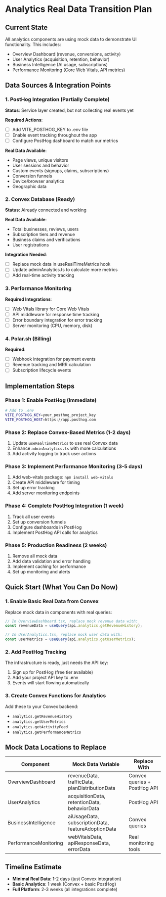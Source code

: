 # Analytics Real Data Transition Plan

## Current State
All analytics components are using mock data to demonstrate UI functionality. This includes:
- Overview Dashboard (revenue, conversions, activity)
- User Analytics (acquisition, retention, behavior)
- Business Intelligence (AI usage, subscriptions)
- Performance Monitoring (Core Web Vitals, API metrics)

## Data Sources & Integration Points

### 1. PostHog Integration (Partially Complete)
**Status**: Service layer created, but not collecting real events yet

**Required Actions**:
- [ ] Add VITE_POSTHOG_KEY to .env file
- [ ] Enable event tracking throughout the app
- [ ] Configure PostHog dashboard to match our metrics

**Real Data Available**:
- Page views, unique visitors
- User sessions and behavior
- Custom events (signups, claims, subscriptions)
- Conversion funnels
- Device/browser analytics
- Geographic data

### 2. Convex Database (Ready)
**Status**: Already connected and working

**Real Data Available**:
- Total businesses, reviews, users
- Subscription tiers and revenue
- Business claims and verifications
- User registrations

**Integration Needed**:
- [ ] Replace mock data in useRealTimeMetrics hook
- [ ] Update adminAnalytics.ts to calculate more metrics
- [ ] Add real-time activity tracking

### 3. Performance Monitoring
**Required Integrations**:
- [ ] Web Vitals library for Core Web Vitals
- [ ] API middleware for response time tracking
- [ ] Error boundary integration for error tracking
- [ ] Server monitoring (CPU, memory, disk)

### 4. Polar.sh (Billing)
**Required**:
- [ ] Webhook integration for payment events
- [ ] Revenue tracking and MRR calculation
- [ ] Subscription lifecycle events

## Implementation Steps

### Phase 1: Enable PostHog (Immediate)
```bash
# Add to .env
VITE_POSTHOG_KEY=your_posthog_project_key
VITE_POSTHOG_HOST=https://app.posthog.com
```

### Phase 2: Replace Convex-Based Metrics (1-2 days)
1. Update `useRealTimeMetrics` to use real Convex data
2. Enhance `adminAnalytics.ts` with more calculations
3. Add activity logging to track user actions

### Phase 3: Implement Performance Monitoring (3-5 days)
1. Add web-vitals package: `npm install web-vitals`
2. Create API middleware for timing
3. Set up error tracking
4. Add server monitoring endpoints

### Phase 4: Complete PostHog Integration (1 week)
1. Track all user events
2. Set up conversion funnels
3. Configure dashboards in PostHog
4. Implement PostHog API calls for analytics

### Phase 5: Production Readiness (2 weeks)
1. Remove all mock data
2. Add data validation and error handling
3. Implement caching for performance
4. Set up monitoring and alerts

## Quick Start (What You Can Do Now)

### 1. Enable Basic Real Data from Convex
Replace mock data in components with real queries:

```typescript
// In OverviewDashboard.tsx, replace mock revenue data with:
const revenueData = useQuery(api.analytics.getRevenueHistory);

// In UserAnalytics.tsx, replace mock user data with:
const userMetrics = useQuery(api.analytics.getUserMetrics);
```

### 2. Add PostHog Tracking
The infrastructure is ready, just needs the API key:
1. Sign up for PostHog (free tier available)
2. Add your project API key to .env
3. Events will start flowing automatically

### 3. Create Convex Functions for Analytics
Add these to your Convex backend:
- `analytics.getRevenueHistory`
- `analytics.getUserMetrics`
- `analytics.getActivityFeed`
- `analytics.getPerformanceMetrics`

## Mock Data Locations to Replace

| Component | Mock Data Variable | Replace With |
|-----------|-------------------|--------------|
| OverviewDashboard | revenueData, trafficData, planDistributionData | Convex queries + PostHog API |
| UserAnalytics | acquisitionData, retentionData, behaviorData | PostHog API |
| BusinessIntelligence | aiUsageData, subscriptionData, featureAdoptionData | Convex queries |
| PerformanceMonitoring | webVitalsData, apiResponseData, errorData | Real monitoring tools |

## Timeline Estimate
- **Minimal Real Data**: 1-2 days (just Convex integration)
- **Basic Analytics**: 1 week (Convex + basic PostHog)
- **Full Platform**: 2-3 weeks (all integrations complete)